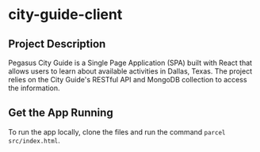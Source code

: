 # city-guide-client

## Project Description
Pegasus City Guide is a Single Page Application (SPA) built with React that allows users to learn about available activities in Dallas, Texas. The project relies on the City Guide's RESTful API and MongoDB collection to access the information. 

## Get the App Running
To run the app locally, clone the files and run the command `parcel src/index.html`.